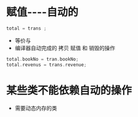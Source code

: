 # 赋值----自动的

```cpp
total = trans ;
```

* 等价与
* 编译器自动完成的 拷贝 赋值 和 销毁的操作
```cpp
total.bookNo = tran.bookNo;
total.revenus = trans.revenue;
```


# 某些类不能依赖自动的操作

* 需要动态内存的类
